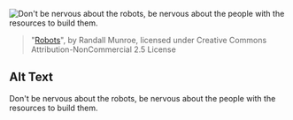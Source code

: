 ![Don't be nervous about the robots, be nervous about the people with the resources to build them.](https://imgs.xkcd.com/comics/robots.png)
> "[Robots](https://xkcd.com/1955/)", by Randall Munroe, licensed under Creative Commons Attribution-NonCommercial 2.5 License

## Alt Text
Don't be nervous about the robots, be nervous about the people with the resources to build them.
